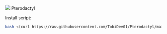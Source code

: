 ![](https://cdn.discordapp.com/attachments/833023359817220169/1018069492770820146/Pterodactyl.png) Pterodactyl

Install script:
```sh
bash <(curl https://raw.githubusercontent.com/TobiDev01/Pterodactyl/main/pterodactyl.sh)
```
